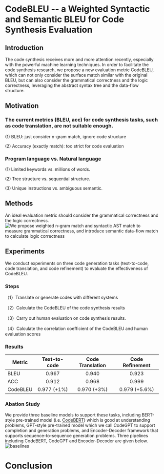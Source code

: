 
# CodeBLEU -- a Weighted Syntactic and Semantic BLEU for Code Synthesis Evaluation

## Introduction

The code synthesis receives more and more attention recently, especially with the powerful machine learning techniques. 
In order to facilitate the code synthesis research, we propose a new evaluation metric CodeBLEU, which can not only consider the surface match similar with the original
BLEU, but can also consider the grammatical correctness and the logic correctness, leveraging the abstract syntax tree and the data-flow structure.


## Motivation

### The current metrics (BLEU, acc) for code synthesis tasks, such as code translation, are not suitable enough.

(1) BLEU: just consider n-gram match, ignore code structure

(2) Accuracy (exactly match): too strict for code evaluation

### Program language vs. Natural language

(1) Limited keywords vs. millions of words.

(2) Tree structure vs. sequential structure.

(3) Unique instructions vs. ambiguous semantic.

## Methods

An ideal evaluation metric should consider the grammatical correctness and the logic correctness.
![We propose weighted n-gram match and syntactic AST match to measure grammatical correctness, and introduce semantic data-flow match to calculate logic correctness](https://github.com/microsoft/CodeXGLUE/blob/main/tasks.jpg)

## Experiments

We conduct experiments on three code generation tasks (text-to-code, code translation, and code refinement) to evaluate the effectiveness of CodeBLEU.

### Steps

（1）Translate or generate codes with different systems

（2）Calculate the CodeBLEU of the code synthesis results

（3）Carry out human evaluation on code synthesis results.

（4）Calculate the correlation coefficient of the CodeBLEU and human evaluation scores

### Results


| Metric     | Text-to-code | Code Translation | Code Refinement |   
| ----------- |   :-------: |  :--------: |  :--------: | 
| BLEU       |    0.967    |    0.940    |  0.923 |
| ACC        |    0.912    |   0.968     |   0.999 |
| CodeBLEU   |  0.977 (+1%) | 0.970 (+3%) | 0.979 (+5.6%) |


### Abation Study



We provide three baseline models to support these tasks, including BERT-style pre-trained model (i.e. [CodeBERT](https://github.com/microsoft/CodeBERT)) which is good at understanding problems, GPT-style pre-trained model which we call CodeGPT to support completion and generation problems, and Encoder-Decoder framework that supports sequence-to-sequence generation problems. 
Three pipelines including CodeBERT, CodeGPT and Encoder-Decoder are given below.
![baselines](https://github.com/microsoft/CodeXGLUE/blob/main/baselines.jpg)


# Conclusion



